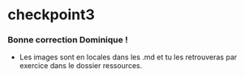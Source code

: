 # checkpoint3

### Bonne correction Dominique ! 

- Les images sont en locales dans les .md et tu les retrouveras par exercice dans le dossier ressources.
